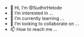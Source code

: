 - 👋 Hi, I’m @SudhirHelode
- 👀 I’m interested in ...
- 🌱 I’m currently learning ...
- 💞️ I’m looking to collaborate on ...
- 📫 How to reach me ...

<!---
SudhirHelode/SudhirHelode is a ✨ special ✨ repository because its `README.md` (this file) appears on your GitHub profile.
You can click the Preview link to take a look at your changes.
--->
